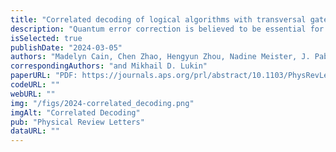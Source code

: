 ```yaml
---
title: "Correlated decoding of logical algorithms with transversal gates"
description: "Quantum error correction is believed to be essential for scalable quantum computation, but its implementation is challenging due to its considerable space-time overhead. Motivated by recent experiments demonstrating efficient manipulation of logical qubits using transversal gates [Bluvstein et al., Nature (London) 626, 58 (2024)], we show that the performance of logical algorithms can be substantially improved by decoding the qubits jointly to account for error propagation during transversal entangling gates. We find that such correlated decoding improves the performance of both Clifford and non-Clifford transversal entangling gates, and explore two decoders offering different computational runtimes and accuracies. In particular, by leveraging the deterministic propagation of stabilizer measurement errors, we find that correlated decoding enables the number of noisy syndrome extraction rounds between gates to be reduced from O⁡(d) to O(1) in transversal Clifford circuits, where 𝑑 is the code distance. We verify numerically that this approach substantially reduces the space-time cost of deep logical Clifford circuits. These results demonstrate that correlated decoding provides a major advantage in early fault-tolerant computation, as realized in recent experiments, and further indicate it has considerable potential to reduce the space-time cost in large-scale logical algorithms."
isSelected: true
publishDate: "2024-03-05"
authors: "Madelyn Cain, Chen Zhao, Hengyun Zhou, Nadine Meister, J. Pablo Bonilla Ataides, Arthur Jaffe, Dolev Bluvstein"
correspondingAuthors: "and Mikhail D. Lukin"
paperURL: "PDF: https://journals.aps.org/prl/abstract/10.1103/PhysRevLett.133.240602"
codeURL: ""
webURL: ""
img: "/figs/2024-correlated_decoding.png"
imgAlt: "Correlated Decoding"
pub: "Physical Review Letters"
dataURL: ""
---
```

